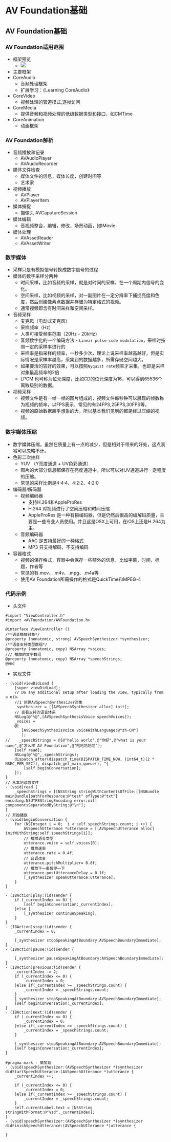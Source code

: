 # AV Foundation基础

## AV Foundation基础

### AV Foundation适用范围
- 框架预览
    - ![](images/framework.jpg)
- 主要框架
- CoreAudio
    - 音频处理框架
    - 扩展学习：《Learning CoreAudio》
- CoreVideo
    - 视频处理的管道模式,逐帧访问
- CoreMedia
    - 提供音频和视频处理的低级数据类型和接口，如CMTime
- CoreAnimation
    - 动画框架
### AV Foundation解析
- 音频播放和记录
	- AVAudioPlayer
	- AVAudioRecorder
- 媒体文件检查
	- 媒体文件的信息，媒体长度，创建时间等
	- 艺术家
- 视频播放
	- AVPlayer
	- AVPlayerItem
- 媒体捕捉
    - 摄像头 AVCaputureSession 
- 媒体编辑
    - 音视频整合，编辑，修改，场景动画，如IMovie
- 媒体处理
    - AVAssetReader
    - AVAssetWriter
### 数字媒体
- 采样只是有模拟信号转换成数字信号的过程
- 媒体的数字采样分两种
    - 时间采样，比如音频的采样，就是对时间的采样，在一个周期内信号的变化。
    - 空间采样，比如视频的采样，对一副图片在一定分辨率下捕捉亮度和色度，然后创建像素点数据并存储为特定格式的视频。 
    - 通常视频即含有时间采样和空间采样。
- 音频采样
    - 麦克风（电动式麦克风）
    - 采样频率（Hz）
    - 人类可接受频率范围（20Hz - 20kHz）
    - 音频数字化的一个编码方法 - `Linear pulse-code modulation`，采样时按照一定的采样率进行的
    - 采样率是指采样的频率，一秒多少次，理论上说采样率越高越好，但是实际情况是采样率越高，采集到的数据越多，所需存储空间越大。
    - 如果要活的较好的效果，可以按照`Nyquist rate`频率才采集，也即是采样对象最高频率的2倍
    - LPCM 也可称为位元深度，比如CD的位元深度为16，可以得到65536个离散级别的数据。
- 视频采样
    - 视频文件是有一帧一帧的图片组成的，视频文件每秒钟可以展现的帧数称为视频的帧率，以FPS表示，常见的有24FPS,25FPS,30FPS等。
    - 视频的原始数据超乎想象的大，所以基本我们见到的都是经过压缩的视频。 
### 数字媒体压缩
- 数字媒体压缩，虽然在质量上有一点的减少，但是相对于带来的好处，这点衰减可以忽略不计。
- 色彩二次抽样
     - YUV （Y亮度通道 + UV色彩通道）
     - 图片的大部分信息都保存在亮度通道中，所以可以对UV通道进行一定程度的压缩。
     - 常见的采样比例是4:4:4、4:2:2、4:2:0
- 编码器/解码器
    - 视频编码器
        - 支持H.264和AppleProRes
        - H.264 对视频进行了空间压缩和时间压缩
        - AppleProRes 是一种有损编码器，但是仍然后很高的编解码质量，主要是一些专业人员使用。并且这是OSX上可用，在iOS上还是H.264为主。
    - 音频编码器
        - AAC 是支持最好的一种格式
        - MP3 只支持解码，不支持编码
- 容器格式
    - 视频的保存格式，容器中会保存一些额外的信息，比如字幕，时间，标题，作者等
    - 常见的有.mov、.m4v、.mpg、.m4a等 
    - 使用AV Foundation所需操作的格式是QuickTime和MPEG-4
    
### 代码示例

- 头文件

```objc
#import "ViewController.h"
#import <AVFoundation/AVFoundation.h>

@interface ViewController ()
/**语音播放对象*/
@property (nonatomic, strong) AVSpeechSynthesizer *synthesizer;
/**语音支持类型数组*/
@property (nonatomic, copy) NSArray *voices;
/// 播放的文字数组
@property (nonatomic, copy) NSArray *speechStrings;
@end
```

- 实现文件



```objc
- (void)viewDidLoad {
    [super viewDidLoad];
    // Do any additional setup after loading the view, typically from a nib.
    //1 创建AVSpeechSynthesizer对象
    _synthesizer = [[AVSpeechSynthesizer alloc] init];
    // 查看支持的语音体系
    NSLog(@"%@",[AVSpeechSynthesisVoice speechVoices]);
    _voices =
    @[
       [AVSpeechSynthesisVoice voiceWithLanguage:@"zh-CN"]
       ];
//    _speechStrings = @[@"hello world",@"你好",@"what is your name",@"怎么样 AV Foundation",@"哈哈哈哈哈"];
    [self read];
    NSLog(@"%@",_speechStrings);
    dispatch_after(dispatch_time(DISPATCH_TIME_NOW, (int64_t)(2 * NSEC_PER_SEC)), dispatch_get_main_queue(), ^{
        [self beginConversation];
    });
}
// 从本地读取文件
- (void)read {
    _speechStrings = [[NSString stringWithContentsOfFile:[[NSBundle mainBundle]pathForResource:@"test" ofType:@"txt"] encoding:NSUTF8StringEncoding error:nil] componentsSeparatedByString:@"\n"];
}
// 开始播放
- (void)beginConversation {
    for (NSInteger i = 0;  i < self.speechStrings.count; i ++) {
        AVSpeechUtterance *utterance = [[AVSpeechUtterance alloc] initWithString:self.speechStrings[i]];
        // 播放语音类型
        utterance.voice = self.voices[0];
        // 播放速率
        utterance.rate = 0.4f;
        // 音调改变
        utterance.pitchMultiplier= 0.8f;
        // 播放下一条暂停一下
        utterance.postUtteranceDelay = 0.1f;
        [_synthesizer speakUtterance:utterance];
    }
}

- (IBAction)play:(id)sender {
    if (_currentIndex == 0) {
        [self beginConversation:_currentIndex];
    }else {
        [_synthesizer continueSpeaking];
    }
}
- (IBAction)stop:(id)sender {
    _currentIndex = 0;

    [_synthesizer stopSpeakingAtBoundary:AVSpeechBoundaryImmediate];
}
- (IBAction)pause:(id)sender {

    [_synthesizer pauseSpeakingAtBoundary:AVSpeechBoundaryImmediate];
}
- (IBAction)previous:(id)sender {
    _currentIndex -= 2;
    if (_currentIndex <= 0) {
        _currentIndex = 0;
    }else if(_currentIndex >= _speechStrings.count) {
        _currentIndex = _speechStrings.count;
    }
    [_synthesizer stopSpeakingAtBoundary:AVSpeechBoundaryImmediate];
    [self beginConversation:_currentIndex];
}
- (IBAction)next:(id)sender {
    if (_currentIndex <= 0) {
        _currentIndex = 0;
    }else if(_currentIndex >= _speechStrings.count) {
        _currentIndex = _speechStrings.count;
    }
    
    [_synthesizer stopSpeakingAtBoundary:AVSpeechBoundaryImmediate];
    [self beginConversation:_currentIndex];
}

#pragma mark - 懒加载
- (void)speechSynthesizer:(AVSpeechSynthesizer *)synthesizer didStartSpeechUtterance:(AVSpeechUtterance *)utterance {
    _currentIndex ++;
    
    if (_currentIndex <= 0) {
        _currentIndex = 0;
    }else if(_currentIndex >= _speechStrings.count) {
        _currentIndex = _speechStrings.count;
    }
    self.currentLabel.text = [NSString stringWithFormat:@"%zd",_currentIndex];
}
- (void)speechSynthesizer:(AVSpeechSynthesizer *)synthesizer didFinishSpeechUtterance:(AVSpeechUtterance *)utterance {
    
}

```



